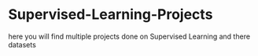 # Supervised-Learning-Projects
here you will find multiple projects done on Supervised Learning and there datasets
